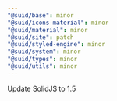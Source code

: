```yaml
---
"@suid/base": minor
"@suid/icons-material": minor
"@suid/material": minor
"@suid/site": patch
"@suid/styled-engine": minor
"@suid/system": minor
"@suid/types": minor
"@suid/utils": minor
---
```


Update SolidJS to 1.5
